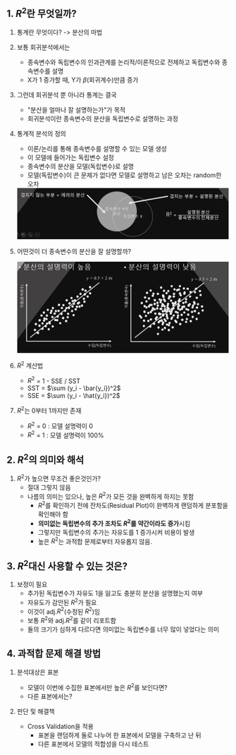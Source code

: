 ## 1. $R^2$란 무엇일까?

1. 통계란 무엇이다? -> 분산의 마법
2. 보통 회귀분석에서는
    - 종속변수와 독립변수의 인과관계를 논리적/이론적으로 전제하고 독립변수와 종속변수를 설명
    - X가 1 증가할 때, Y가 $\beta$(회귀계수)만큼 증가

3. 그런데 회귀분석 뿐 아니라 통계는 결국
    - "분산을 얼마나 잘 설명하는가"가 목적
    - 회귀분석이란 종속변수의 분산을 독립변수로 설명하는 과정

4. 통계적 분석의 정의
    - 이론/논리를 통해 종속변수를 설명할 수 있는 모델 생성
    - 이 모델에 들어가는 독립변수 설정
    - 종속변수의 분산을 모델(독립변수)로 설명
    - 모델(독립변수)이 큰 문제가 없다면 모델로 설명하고 남은 오차는 random한 오차

    <img src="../Img/R_Square_Mean_1.jpg">

5. 어떤것이 더 종속변수의 분산을 잘 설명할까?

    <img src="../Img/R_Square_Mean_2.jpg">
    
6. $R^2$ 계산법

    - $R^2$ = 1 - SSE / SST
    - SST =  $\sum (y_i - \bar{y_i})^2$
    - SSE =  $\sum (y_i - \hat{y_i})^2$

7. $R^2$는 0부터 1까지만 존재

    - $R^2$ = 0 : 모델 설명력이 0
    - $R^2$ = 1 : 모델 설명력이 100%

## 2. $R^2$의 의미와 해석

1. $R^2$가 높으면 무조건 좋은것인가?
    - 절대 그렇지 않음
    - 나름의 의미는 있으나, 높은 $R^2$가 모든 것을 완벽하게 하지는 못함
        - $R^2$를 확인하기 전에 잔차도(Residual Plot)이 완벽하게 랜덤하게 분포함을 확인해야 함
        - <b>의미없는 독립변수의 추가 조차도 $R^2$를 약간이라도 증가</b>시킴
        - 그렇지만 독립변수의 추가는 자유도를 1 증가시켜 비용이 발생
        - 높은 $R^2$는 과적합 문제로부터 자유롭지 않음.
    

## 3. $R^2$대신 사용할 수 있는 것은?

1. 보정이 필요
    - 추가된 독립변수가 자유도 1을 잃고도 충분히 분산을 설명했는지 여부
    - 자유도가 감안된 $R^2$가 필요
    - 이것이 adj.$R^2$(수정된 $R^2$)임
    - 보통 $R^2$와 adj.$R^2$를 같이 리포트함
    - 둘의 크기가 심하게 다르다면 의미없는 독립변수를 너무 많이 넣었다는 의미

## 4. 과적합 문제 해결 방법

1. 분석대상은 표본
    - 모델이 이번에 수집한 표본에서만 높은 $R^2$를 보인다면?
    - 다른 표본에서는?

2. 판단 및 해결책
    - Cross Validation을 적용
        - 표본을 랜덤하게 둘로 나누어 한 표본에서 모델을 구축하고 난 뒤
        - 다른 표본에서 모델의 적합성을 다시 테스트